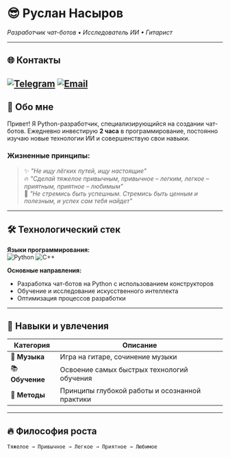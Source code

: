 # 😎 Руслан Насыров  
*Разработчик чат-ботов • Исследователь ИИ • Гитарист*

---

## 🌐 Контакты  
[![Telegram](https://img.shields.io/badge/Telegram-@Ruslan_Nasyrovww-2CA5E0?style=flat&logo=telegram&logoColor=white)](https://t.me/Ruslan_Nasyrovww)
[![Email](https://img.shields.io/badge/Email-Contact_Me-FF5722?style=flat&logo=gmail&logoColor=white)](mailto:ruslan_nasyrov_2000@inbox.ru)
---

## 🚀 Обо мне  
Привет! Я Python-разработчик, специализирующийся на создании чат-ботов. Ежедневно инвестирую **2 часа** в программирование, постоянно изучаю новые технологии ИИ и совершенствую свои навыки.  

### Жизненные принципы:  
> ✨ *"Не ищу лёгких путей, ищу настоящие"*  
> 🔥 *"Сделай тяжелое привычным, привычное – легким, легкое – приятным, приятное – любимым"*  
> 💎 *"Не стремись быть успешным. Стремись быть ценным и полезным, и успех сам тебя найдет"*

---

## 🛠️ Технологический стек  
**Языки программирования:**  
![Python](https://img.shields.io/badge/Python-3776AB?style=flat&logo=python&logoColor=white) 
![C++](https://img.shields.io/badge/C++-00599C?style=flat&logo=c%2B%2B&logoColor=white)

**Основные направления:**  
- Разработка чат-ботов на Python с использованием конструкторов  
- Обучение и исследование искусственного интеллекта  
- Оптимизация процессов разработки  

---

## 🌟 Навыки и увлечения  
| Категория       | Описание                                                  |
|-----------------|-----------------------------------------------------------|
| 🎸 **Музыка**   | Игра на гитаре, сочинение музыки                          |
| 📚 **Обучение** | Освоение самых быстрых технологий обучения                |
| 🧠 **Методы**   | Принципы глубокой работы и осознанной практики            |

---

## 🔥 Философия роста  
```text
Тяжелое → Привычное → Легкое → Приятное → Любимое
